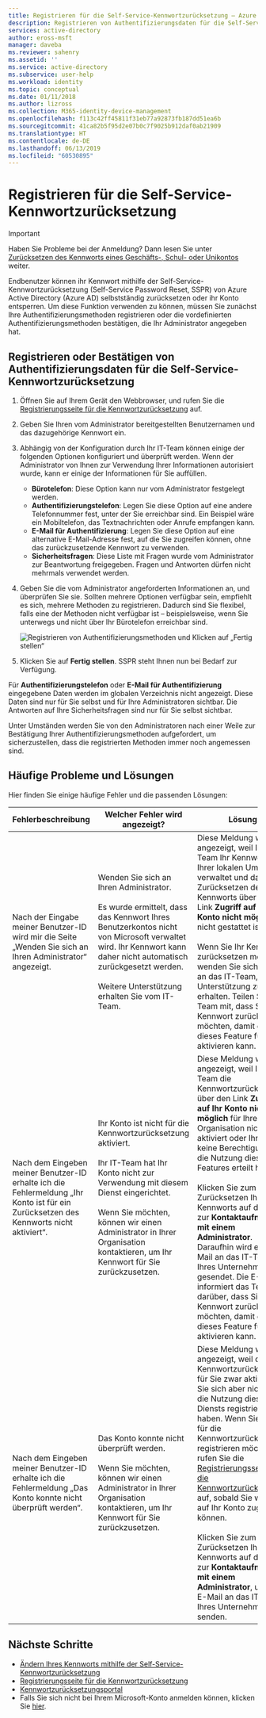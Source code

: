 ```yaml
---
title: Registrieren für die Self-Service-Kennwortzurücksetzung – Azure Active Directory | Microsoft-Dokumentation
description: Registrieren von Authentifizierungsdaten für die Self-Service-Kennwortzurücksetzung von Azure AD
services: active-directory
author: eross-msft
manager: daveba
ms.reviewer: sahenry
ms.assetid: ''
ms.service: active-directory
ms.subservice: user-help
ms.workload: identity
ms.topic: conceptual
ms.date: 01/11/2018
ms.author: lizross
ms.collection: M365-identity-device-management
ms.openlocfilehash: f113c42ff45811f31eb77a92873fb187dd51ea6b
ms.sourcegitcommit: 41ca82b5f95d2e07b0c7f9025b912daf0ab21909
ms.translationtype: HT
ms.contentlocale: de-DE
ms.lasthandoff: 06/13/2019
ms.locfileid: "60530895"
---
```

# <a name="register-for-self-service-password-reset"></a>Registrieren für die Self-Service-Kennwortzurücksetzung

> [!IMPORTANT]
> Haben Sie Probleme bei der Anmeldung? Dann lesen Sie unter [Zurücksetzen des Kennworts eines Geschäfts-, Schul- oder Unikontos](active-directory-passwords-update-your-own-password.md) weiter.

Endbenutzer können ihr Kennwort mithilfe der Self-Service-Kennwortzurücksetzung (Self-Service Password Reset, SSPR) von Azure Active Directory (Azure AD) selbstständig zurücksetzen oder ihr Konto entsperren. Um diese Funktion verwenden zu können, müssen Sie zunächst Ihre Authentifizierungsmethoden registrieren oder die vordefinierten Authentifizierungsmethoden bestätigen, die Ihr Administrator angegeben hat.

## <a name="register-or-confirm-authentication-data-with-sspr"></a>Registrieren oder Bestätigen von Authentifizierungsdaten für die Self-Service-Kennwortzurücksetzung

1. Öffnen Sie auf Ihrem Gerät den Webbrowser, und rufen Sie die [Registrierungsseite für die Kennwortzurücksetzung](https://aka.ms/ssprsetup) auf.
2. Geben Sie Ihren vom Administrator bereitgestellten Benutzernamen und das dazugehörige Kennwort ein.
3. Abhängig von der Konfiguration durch Ihr IT-Team können einige der folgenden Optionen konfiguriert und überprüft werden. Wenn der Administrator von Ihnen zur Verwendung Ihrer Informationen autorisiert wurde, kann er einige der Informationen für Sie auffüllen.
    * **Bürotelefon**: Diese Option kann nur vom Administrator festgelegt werden.
    * **Authentifizierungstelefon**: Legen Sie diese Option auf eine andere Telefonnummer fest, unter der Sie erreichbar sind. Ein Beispiel wäre ein Mobiltelefon, das Textnachrichten oder Anrufe empfangen kann.
    * **E-Mail für Authentifizierung**: Legen Sie diese Option auf eine alternative E-Mail-Adresse fest, auf die Sie zugreifen können, ohne das zurückzusetzende Kennwort zu verwenden.
    * **Sicherheitsfragen**: Diese Liste mit Fragen wurde vom Administrator zur Beantwortung freigegeben. Fragen und Antworten dürfen nicht mehrmals verwendet werden.
4. Geben Sie die vom Administrator angeforderten Informationen an, und überprüfen Sie sie. Sollten mehrere Optionen verfügbar sein, empfiehlt es sich, mehrere Methoden zu registrieren. Dadurch sind Sie flexibel, falls eine der Methoden nicht verfügbar ist – beispielsweise, wenn Sie unterwegs und nicht über Ihr Bürotelefon erreichbar sind.

    ![Registrieren von Authentifizierungsmethoden und Klicken auf „Fertig stellen“][Register]

5. Klicken Sie auf **Fertig stellen**. SSPR steht Ihnen nun bei Bedarf zur Verfügung.

Für **Authentifizierungstelefon** oder **E-Mail für Authentifizierung** eingegebene Daten werden im globalen Verzeichnis nicht angezeigt. Diese Daten sind nur für Sie selbst und für Ihre Administratoren sichtbar. Die Antworten auf Ihre Sicherheitsfragen sind nur für Sie selbst sichtbar.

Unter Umständen werden Sie von den Administratoren nach einer Weile zur Bestätigung Ihrer Authentifizierungsmethoden aufgefordert, um sicherzustellen, dass die registrierten Methoden immer noch angemessen sind.

## <a name="common-problems-and-their-solutions"></a>Häufige Probleme und Lösungen

 Hier finden Sie einige häufige Fehler und die passenden Lösungen:

| Fehlerbeschreibung| Welcher Fehler wird angezeigt?| Lösung |
| --- | --- | --- |
| Nach der Eingabe meiner Benutzer-ID wird mir die Seite „Wenden Sie sich an Ihren Administrator“ angezeigt. | Wenden Sie sich an Ihren Administrator. <br> <br> Es wurde ermittelt, dass das Kennwort Ihres Benutzerkontos nicht von Microsoft verwaltet wird. Ihr Kennwort kann daher nicht automatisch zurückgesetzt werden. <br> <br> Weitere Unterstützung erhalten Sie vom IT-Team. | Diese Meldung wird angezeigt, weil Ihr IT-Team Ihr Kennwort in Ihrer lokalen Umgebung verwaltet und das Zurücksetzen des Kennworts über den Link **Zugriff auf Ihr Konto nicht möglich** nicht gestattet ist. <br> <br> Wenn Sie Ihr Kennwort zurücksetzen möchten, wenden Sie sich direkt an das IT-Team, um Unterstützung zu erhalten. Teilen Sie dem Team mit, dass Sie Ihr Kennwort zurücksetzen möchten, damit es dieses Feature für Sie aktivieren kann.|
| Nach dem Eingeben meiner Benutzer-ID erhalte ich die Fehlermeldung „Ihr Konto ist für ein Zurücksetzen des Kennworts nicht aktiviert“. | Ihr Konto ist nicht für die Kennwortzurücksetzung aktiviert. <br> <br> Ihr IT-Team hat Ihr Konto nicht zur Verwendung mit diesem Dienst eingerichtet. <br> <br> Wenn Sie möchten, können wir einen Administrator in Ihrer Organisation kontaktieren, um Ihr Kennwort für Sie zurückzusetzen. | Diese Meldung wird angezeigt, weil Ihr IT-Team die Kennwortzurücksetzung über den Link **Zugriff auf Ihr Konto nicht möglich** für Ihre Organisation nicht aktiviert oder Ihnen keine Berechtigung für die Nutzung dieses Features erteilt hat. <br> <br> Klicken Sie zum Zurücksetzen Ihres Kennworts auf den Link zur **Kontaktaufnahme mit einem Administrator**. Daraufhin wird eine E-Mail an das IT-Team Ihres Unternehmens gesendet. Die E-Mail informiert das Team darüber, dass Sie Ihr Kennwort zurücksetzen möchten, damit es dieses Feature für Sie aktivieren kann. |
| Nach dem Eingeben meiner Benutzer-ID erhalte ich die Fehlermeldung „Das Konto konnte nicht überprüft werden“. | Das Konto konnte nicht überprüft werden. <br> <br> Wenn Sie möchten, können wir einen Administrator in Ihrer Organisation kontaktieren, um Ihr Kennwort für Sie zurückzusetzen. | Diese Meldung wird angezeigt, weil die Kennwortzurücksetzung für Sie zwar aktiviert ist, Sie sich aber nicht für die Nutzung dieses Diensts registriert haben. Wenn Sie sich für die Kennwortzurücksetzung registrieren möchten, rufen Sie die [Registrierungsseite für die Kennwortzurücksetzung](https://aka.ms/ssprsetup) auf, sobald Sie wieder auf Ihr Konto zugreifen können. <br> <br> Klicken Sie zum Zurücksetzen Ihres Kennworts auf den Link zur **Kontaktaufnahme mit einem Administrator**, um eine E-Mail an das IT-Team Ihres Unternehmens zu senden. |

## <a name="next-steps"></a>Nächste Schritte

* [Ändern Ihres Kennworts mithilfe der Self-Service-Kennwortzurücksetzung](active-directory-passwords-update-your-own-password.md)
* [Registrierungsseite für die Kennwortzurücksetzung](https://aka.ms/ssprsetup)
* [Kennwortzurücksetzungsportal](https://passwordreset.microsoftonline.com/)
* Falls Sie sich nicht bei Ihrem Microsoft-Konto anmelden können, klicken Sie [hier](https://support.microsoft.com/help/12429/microsoft-account-sign-in-cant).

[Register]: ./media/active-directory-passwords-reset-register/register-2-methods.png "Registrierungsseite für die Kennwortzurücksetzung mit registrierten Methoden und der Schaltfläche „Fertig stellen“"

